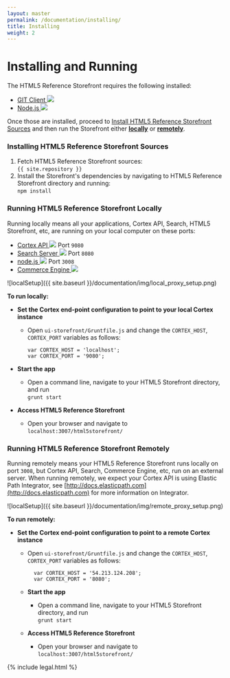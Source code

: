 ```yaml
---
layout: master
permalink: /documentation/installing/
title: Installing
weight: 2
---
```

Installing and Running
====================
The HTML5 Reference Storefront requires the following installed:

<ul>
<li><a href="http://git-scm.com/downloads" target="_blank">GIT Client <img src="{{ site.baseurl }}/documentation/img/extlink.png" /></a></li>
<li><a href="http://nodejs.org/" target="_blank">Node.js <img src="{{ site.baseurl }}/documentation/img/extlink.png" /></a></li>
</ul>

Once those are installed, proceed to [Install HTML5 Reference Storefront Sources](#installing-html5-reference-storefront-sources) and then run the Storefront either
**[locally](#running-html5-reference-storefront-locally)** or **[remotely](#running-html5-reference-storefront-remotely)**.

### <a name="installing-html5-reference-storefront-sources"> </a> Installing HTML5 Reference Storefront Sources
1. Fetch HTML5 Reference Storefront sources:   
`{{ site.repository }}`
2. Install the Storefront's dependencies by navigating to HTML5 Reference Storefront directory and running:   
`npm install`

### <a name="running-html5-reference-storefront-locally"> </a>Running HTML5 Reference Storefront Locally
Running locally means all your applications, Cortex API, Search, HTML5 Storefront, etc, are running on your local computer on these ports:

<ul>
<li><a href="https://docs.elasticpath.com/display/EPCAPIDEV/Installation+and+Configuration+Guide" target="_blank">Cortex API <img src="{{ site.baseurl }}/documentation/img/extlink.png" /></a> Port <code>9080</code></li>
<li><a href="https://docs.elasticpath.com/display/EP680DEV/Installation+and+Configuration+Guide" target="_blank">Search Server <img src="{{ site.baseurl }}/documentation/img/extlink.png" /></a> Port <code>8080</code></li>
<li><a href="http://nodejs.org/" target="_blank">node.js <img src="{{ site.baseurl }}/documentation/img/extlink.png" /></a> Port <code>3008</code></li>
<li><a href="https://docs.elasticpath.com/display/EP680DEV/Installation+and+Configuration+Guide" target="_blank">Commerce Engine <img src="{{ site.baseurl }}/documentation/img/extlink.png" /></a></li>
</ul>

![localSetup]({{ site.baseurl }}/documentation/img/local_proxy_setup.png)

**To run locally:**

* **Set the Cortex end-point configuration to point to your local Cortex instance**

  * Open `ui-storefront/Gruntfile.js` and change the `CORTEX_HOST`, `CORTEX_PORT` variables as follows:

        var CORTEX_HOST = 'localhost';
        var CORTEX_PORT = '9080';

* **Start the app**

  * Open a command line, navigate to your HTML5 Storefront directory, and run   
    `grunt start`

* **Access HTML5 Reference Storefront**

  * Open your browser and navigate to   
    `localhost:3007/html5storefront/`

### <a name="running-html5-reference-storefront-remotely"> </a>Running HTML5 Reference Storefront Remotely
Running remotely means your HTML5 Reference Storefront runs locally on port `3008`, but Cortex API, Search, Commerce Engine, etc, run on an external server.
When running remotely, we expect your Cortex API is using Elastic Path Integrator, see [http://docs.elasticpath.com](http://docs.elasticpath.com) for more information on Integrator.

![localSetup]({{ site.baseurl }}/documentation/img/remote_proxy_setup.png)

**To run remotely:**

* **Set the Cortex end-point configuration to point to a remote Cortex instance**

  * Open `ui-storefront/Gruntfile.js` and change the `CORTEX_HOST`, `CORTEX_PORT` variables as follows:

          var CORTEX_HOST = '54.213.124.208';
          var CORTEX_PORT = '8080';

  * **Start the app**

    * Open a command line, navigate to your HTML5 Storefront directory, and run   
    `grunt start`

  * **Access HTML5 Reference Storefront**

    * Open your browser and navigate to   
    `localhost:3007/html5storefront/`

{% include legal.html %}